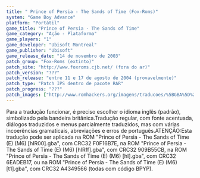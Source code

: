 ```yaml
---
title: " Prince of Persia - The Sands of Time (Fox-Roms)"
system: "Game Boy Advance"
platform: "Portátil"
game_title: "Prince of Persia - The Sands of Time"
game_category: "Ação - Plataforma"
game_players: "1"
game_developer: "Ubisoft Montreal"
game_publisher: "Ubisoft"
game_release_date: "14 de novembro de 2003"
patch_group: "Fox-Roms (extinto)"
patch_site: "http://www.foxroms.cjb.net/ (fora do ar)"
patch_version: "???"
patch_release: "entre 11 e 17 de agosto de 2004 (provavelmente)"
patch_type: "Patch IPS dentro de pacote RAR"
patch_progress: "???"
patch_images: ["http://www.romhackers.org/imagens/traducoes/%5BGBA%5D%20Prince%20of%20Persia%20-%20The%20Sands%20of%20Time%20-%20Fox-Roms%20-%201.png","http://www.romhackers.org/imagens/traducoes/%5BGBA%5D%20Prince%20of%20Persia%20-%20The%20Sands%20of%20Time%20-%20Fox-Roms%20-%202.png","http://www.romhackers.org/imagens/traducoes/%5BGBA%5D%20Prince%20of%20Persia%20-%20The%20Sands%20of%20Time%20-%20Fox-Roms%20-%203.png"]
---
```

Para a tradução funcionar, é preciso escolher o idioma inglês (padrão), simbolizado pela bandeira britânica.Tradução regular, com fonte acentuada, diálogos traduzidos e menus parcialmente traduzidos, mas com várias incoerências gramaticais, abreviações e erros de português.ATENÇÃO:Esta tradução pode ser aplicada na ROM "Prince of Persia - The Sands of Time (E) (M6) [hIR00].gba", com CRC32 F0F16B7E, na ROM "Prince of Persia - The Sands of Time (E) (M6) [hIRff].gba", com CRC32 909B55CB, na ROM "Prince of Persia - The Sands of Time (E) (M6) [hI].gba", com CRC32 6EADEB17, ou na ROM "Prince of Persia - The Sands of Time (E) (M6) [t1].gba", com CRC32 A4349566 (todas com código BPYP).
